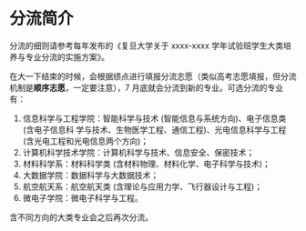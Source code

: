 # 分流简介

分流的细则请参考每年发布的《复旦大学关于 xxxx-xxxx 学年试验班学生大类培养与专业分流的实施方案》。

&#x20;在大一下结束的时候，会根据绩点进行填报分流志愿（类似高考志愿填报，但分流机制是**顺序志愿**，一定要注意），7 月底就会分流到新的专业。可选分流的专业有：

1. 信息科学与工程学院：智能科学与技术 (智能信息与系统方向)、电子信息类 (含电子信息科 学与技术、生物医学工程、通信工程)、光电信息科学与工程 (含光电工程和光电信息两个方向)；
2. 计算机科学技术学院：计算机科学与技术、信息安全、保密技术；
3. 材料科学系：材料科学类 (含材料物理、材料化学、电子科学与技术)；
4. 大数据学院：数据科学与大数据技术；
5. 航空航天系：航空航天类 (含理论与应用力学、飞行器设计与工程)；
6. 微电子学院：微电子科学与工程。

含不同方向的大类专业会之后再次分流。
